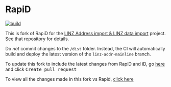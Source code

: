 # RapiD

[![build](https://github.com/osm-nz/RapiD/workflows/build/badge.svg)](https://github.com/osm-nz/RapiD/actions?query=workflow%3A%22build%22)

This is fork of RapiD for the [LINZ Address import & LINZ data import](https://github.com/osm-nz/linz-address-import) project. See that repository for details.

Do _not_ commit changes to the `/dist` folder. Instead, the CI will automatically build and deploy the latest version of the `linz-addr-mainline` branch.

To update this fork to include the latest changes from RapiD and iD, go [here](https://github.com/osm-nz/RapiD/compare/linz-addr-mainline...facebookincubator:main) and click <kbd>Create pull request</kbd>

To view all the changes made in this fork vs Rapid, [click here](https://github.com/osm-nz/RapiD/compare/main...linz-addr-mainline)
